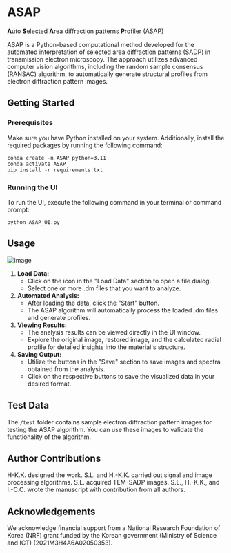 # ASAP
**A**uto **S**elected **A**rea diffraction patterns **P**rofiler (ASAP)

ASAP is a Python-based computational method developed for the automated interpretation of selected area diffraction patterns (SADP) in transmission electron microscopy. The approach utilizes advanced computer vision algorithms, including the random sample consensus (RANSAC) algorithm, to automatically generate structural profiles from electron diffraction pattern images.

## Getting Started
### Prerequisites
Make sure you have Python installed on your system. Additionally, install the required packages by running the following command:
```
conda create -n ASAP python=3.11
conda activate ASAP
pip install -r requirements.txt
```

### Running the UI
To run the UI, execute the following command in your terminal or command prompt:
```
python ASAP_UI.py
```

## Usage
![image](https://github.com/sooyeonLim/ASAP/assets/52401652/ac5976af-0633-4b84-879f-4d17337f29d6)
1. **Load Data:**
    - Click on the icon in the "Load Data" section to open a file dialog.
    - Select one or more .dm files that you want to analyze.
2. **Automated Analysis:**
    - After loading the data, click the "Start" button.
    - The ASAP algorithm will automatically process the loaded .dm files and generate profiles.
3. **Viewing Results:**
    - The analysis results can be viewed directly in the UI window.
    - Explore the original image, restored image, and the calculated radial profile for detailed insights into the material's structure.
4. **Saving Output:**
    - Utilize the buttons in the "Save" section to save images and spectra obtained from the analysis.
    - Click on the respective buttons to save the visualized data in your desired format.


## Test Data
The `/test` folder contains sample electron diffraction pattern images for testing the ASAP algorithm. You can use these images to validate the functionality of the algorithm.

## Author Contributions
H-K.K. designed the work. S.L. and H.-K.K. carried out signal and image processing algorithms. S.L. acquired TEM-SADP images. S.L., H.-K.K., and I.-C.C. wrote the manuscript with contribution from all authors.

## Acknowledgements
We acknowledge financial support from a National Research Foundation of Korea (NRF) grant funded by the Korean government (Ministry of Science and ICT) (2021M3H4A6A02050353). 
